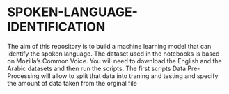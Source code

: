 # SPOKEN-LANGUAGE-IDENTIFICATION
The aim of this repository is to build a machine learning model that can identify the spoken language.
The dataset used in the notebooks is based on Mozilla’s Common Voice. You will need to download the English and the Arabic datasets and then run the scripts.
The first scripts Data Pre-Processing will allow to split that data into traning and testing and specify the amount of data taken from the orginal file 




